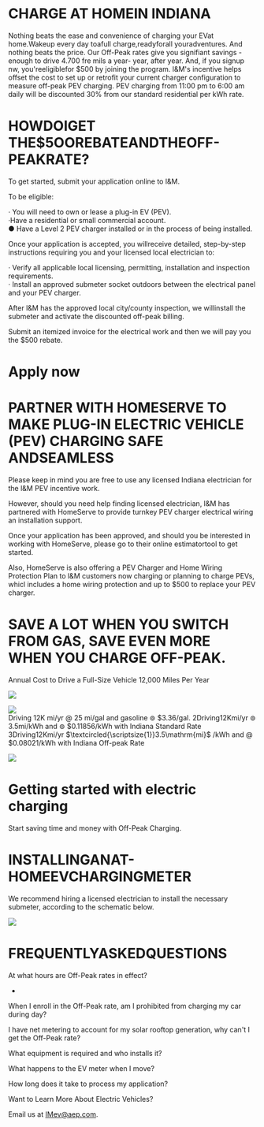 # CHARGE AT HOMEIN INDIANA  

Nothing beats the ease and convenience of charging your EVat home.Wakeup every day toafull charge,readyforall youradventures. And nothing beats the price. Our Off-Peak rates give you signifiant savings - enough to drive 4.700 fre mils a year- year, after year. And, if you signup nw, you'reeligiblefor $\$500$ by joining the program. l&M's incentive helps offset the cost to set up or retrofit your current charger configuration to measure off-peak PEV charging. PEV charging from 11:00 pm to 6:00 am daily will be discounted $30\%$ from our standard residential per kWh rate.  

# HOWDOIGET THE\$5OOREBATEANDTHEOFF-PEAKRATE?  

To get started, submit your application online to l&M.  

To be eligible:  

· You will need to own or lease a plug-in EV (PEV).   
·Have a residential or small commercial account.   
● Have a Level 2 PEV charger installed or in the process of being installed.  

Once your application is accepted, you willreceive detailed, step-by-step instructions requiring you and your licensed local electrician to:  

· Verify all applicable local licensing, permitting, installation and inspection requirements.   
· Install an approved submeter socket outdoors between the electrical panel and your PEV charger.  

After l&M has the approved local city/county inspection, we willinstall the submeter and activate the discounted off-peak billing.  

Submit an itemized invoice for the electrical work and then we will pay you the $\$500$ rebate.  

# Apply now  

# PARTNER WITH HOMESERVE TO MAKE PLUG-IN ELECTRIC VEHICLE (PEV) CHARGING SAFE ANDSEAMLESS  

Please keep in mind you are free to use any licensed Indiana electrician for the l&M PEV incentive work.  

However, should you need help finding licensed electrician, l&M has partnered with HomeServe to provide turnkey PEV charger electrical wiring an installation support.  

Once your application has been approved, and should you be interested in working with HomeServe, please go to their online estimatortool to get started.  

Also, HomeServe is also offering a PEV Charger and Home Wiring Protection Plan to l&M customers now charging or planning to charge PEVs, whicl includes a home wiring protection and up to $\$500$ to replace your PEV charger.  

# SAVE A LOT WHEN YOU SWITCH FROM GAS, SAVE EVEN MORE WHEN YOU CHARGE OFF-PEAK.  

Annual Cost to Drive a Full-Size Vehicle 12,000 Miles Per Year  

![](images/ac401020ea5f7fc693754ea47303be706c949a1c4cc20c9f1aff6f992fdea652.jpg)  

![](images/3d74364d6d2c4bbb8317996105370ea06e17793c599c5f4efdd49c98bfd4634a.jpg)  
Driving 12K mi/yr @ 25 mi/gal and gasoline $\circledcirc$ \$3.36/gal. 2Driving12Kmi/yr $\circledcirc$ 3.5mi/kWh and $\circledcirc$ \$0.11856/kWh with Indiana Standard Rate 3Driving12Kmi/yr $\textcircled{\scriptsize{1}}3.5\mathrm{mi}$ /kWh and @ \$0.08021/kWh with Indiana Off-peak Rate  

![](images/821655953998f85a824a089d02daccca699fe78ff0e0e02fee61721a0a532a8c.jpg)  

# Getting started with electric charging  

Start saving time and money with Off-Peak Charging.  

# INSTALLINGANAT-HOMEEVCHARGINGMETER  

We recommend hiring a licensed electrician to install the necessary submeter, according to the schematic below.  

![](images/fe85cd1c6b217e9405469f25d5b0f265bc45d24dcfe1954e5387ef095830221d.jpg)  

# FREQUENTLYASKEDQUESTIONS  

At what hours are Off-Peak rates in effect?  

+  

When I enroll in the Off-Peak rate, am I prohibited from charging my car during day?  

I have net metering to account for my solar rooftop generation, why can't I get the Off-Peak rate?  

What equipment is required and who installs it?  

What happens to the EV meter when I move?  

How long does it take to process my application?  

Want to Learn More About Electric Vehicles?  

Email us at IMev@aep.com.  